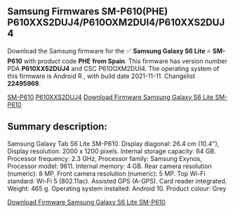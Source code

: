 <h2>Samsung Firmwares SM-P610(PHE) P610XXS2DUJ4/P610OXM2DUI4/P610XXS2DUJ4</h2>
Download the Samsung firmware for the ✅ <strong>Samsung Galaxy S6 Lite </strong> ⭐ <strong>SM-P610</strong> with product code <strong>PHE</strong> <strong> from Spain</strong>. This firmware has version number PDA <strong>P610XXS2DUJ4</strong> and CSC P610OXM2DUI4. The operating system of this firmware is Android R , with build date 2021-11-11. Changelist <strong>22495969</strong>.


[SM-P610](https://samfirm.shop/samsung/model/SM-P610)
[P610XXS2DUJ4](https://samfirm.shop/samsung/pda/P610XXS2DUJ4)
[Download Firmware Samsung Galaxy S6 Lite SM-P610](https://samfirm.shop/samsung/firmware/473842)
<h2>Summary description:</h2>
<p>Samsung Galaxy Tab S6 Lite SM-P610. Display diagonal: 26.4 cm (10.4"), Display resolution: 2000 x 1200 pixels. Internal storage capacity: 64 GB. Processor frequency: 2.3 GHz, Processor family: Samsung Exynos, Processor model: 9611. Internal memory: 4 GB. Rear camera resolution (numeric): 8 MP, Front camera resolution (numeric): 5 MP. Top Wi-Fi standard: Wi-Fi 5 (802.11ac). Assisted GPS (A-GPS). Card reader integrated. Weight: 465 g. Operating system installed: Android 10. Product colour: Grey</p>


[Download Firmware Samsung Galaxy S6 Lite SM-P610](https://samfirm.shop/samsung/firmware/473842)
